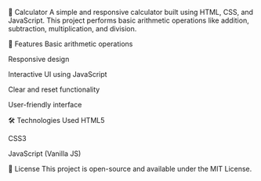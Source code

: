 🔢 Calculator
A simple and responsive calculator built using HTML, CSS, and JavaScript. This project performs basic arithmetic operations like addition, subtraction, multiplication, and division.

🚀 Features
Basic arithmetic operations

Responsive design

Interactive UI using JavaScript

Clear and reset functionality

User-friendly interface


🛠️ Technologies Used
HTML5

CSS3

JavaScript (Vanilla JS)



📄 License
This project is open-source and available under the MIT License.
